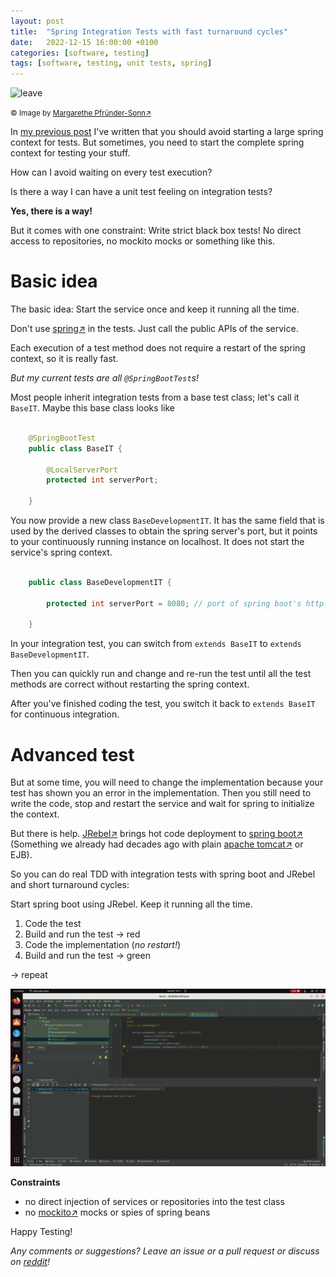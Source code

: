 ```yaml
---
layout: post
title:  "Spring Integration Tests with fast turnaround cycles"
date:   2022-12-15 16:00:00 +0100
categories: [software, testing]
tags: [software, testing, unit tests, spring]
---
```


![leave](/assets/Birnbaum-Blatt.jpg)

<small>&copy; Image by [Margarethe Pfründer-Sonn&#8599;](http://www.pfruender-sonn.de/objekte/plastik)</small>

In [my previous post](https://joerg-pfruender.github.io/software/testing/2022/12/12/fasttests1.html) I've written that you should avoid starting a large spring context for tests.
But sometimes, you need to start the complete spring context for testing your stuff.

How can I avoid waiting on every test execution?

Is there a way I can have a unit test feeling on integration tests?

**Yes, there is a way!**

But it comes with one constraint: Write strict black box tests! No direct access to repositories, no mockito mocks or something like this.

# Basic idea

The basic idea: Start the service once and keep it running all the time. 

Don't use [spring&#8599;](https://spring.io/) in the tests. Just call the public APIs of the service.

Each execution of a test method does not require a restart of the spring context, so it is really fast.

*But my current tests are all `@SpringBootTest`s!*

Most people inherit integration tests from a base test class; let's call it `BaseIT`. 
Maybe this base class looks like

```java

    @SpringBootTest
    public class BaseIT {
        
        @LocalServerPort
        protected int serverPort;
    
    }

```

You now provide a new class `BaseDevelopmentIT`. It has the same field that is used by the derived classes to obtain the spring server's port, but it points to your continuously running instance on localhost. It does not start the service's spring context.

```java

    public class BaseDevelopmentIT {
        
        protected int serverPort = 8080; // port of spring boot's http endpoints on your local machine
    
    }

```

In your integration test, you can switch from `extends BaseIT` to `extends BaseDevelopmentIT`.

Then you can quickly run and change and re-run the test until all the test methods are correct without restarting the spring context.

After you've finished coding the test, you switch it back to `extends BaseIT` for continuous integration.

# Advanced test  

But at some time, you will need to change the implementation because your test has shown you an error in the implementation.
Then you still need to write the code, stop and restart the service and wait for spring to initialize the context.

But there is help. [JRebel&#8599;](https://www.jrebel.com/products/jrebel) brings hot code deployment to [spring boot&#8599;](https://spring.io/projects/spring-boot) (Something we already had decades ago with plain [apache tomcat&#8599;](https://tomcat.apache.org/) or EJB).

So you can do real TDD with integration tests with spring boot and JRebel and short turnaround cycles:

Start spring boot using JRebel. Keep it running all the time.
 
1. Code the test
2. Build and run the test -> red
3. Code the implementation (*no restart!*)
4. Build and run the test -> green

-> repeat

![Screencast](/assets/screencast-jrebel.gif)


**Constraints**
* no direct injection of services or repositories into the test class
* no [mockito&#8599;](https://site.mockito.org/) mocks or spies of spring beans

Happy Testing!


*Any comments or suggestions? Leave an issue or a pull request or discuss on [reddit](https://www.reddit.com/r/SpringBoot/comments/zy9p76/how_to_do_spring_integration_tests_with_fast/)!*
